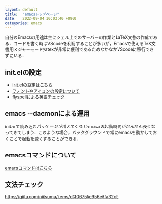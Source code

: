 ```yaml
---
layout: default
title:  "emacsトップページ"
date:   2022-09-04 10:03:40 +0900
categories: emacs
---
```


自分のEmacsの用途は主にシェル上でのサーバーの作業とLaTeX文書の作成である．コードを書く時はVScodeを利用することが多いが，Emacsで使えるTeX文書用メジャーモードyatexが非常に便利であるためなかなかVScodeに移行できずにいる．

## init.elの設定

- [init.elの設定はこちら](initel.md)
- [フォントやアイコンの設定について](emacs_font.md)
- [flyspellによる英語チェック](emacs_aspell.md)

<!--https://mamewo.ddo.jp/emacs.html -->

## emacs --daemonによる運用

init.elで読み込むパッケージが増えてくるとemacsの起動時間がだんだん長くなってきてしまう．このような場合，バックグラウンドで常にemacsを動かしておくことで起動を速くすることができる．


## emacsコマンドについて

[emacsコマンドはこちら](emacs_command.md)


## 文法チェック

https://qiita.com/niitsuma/items/d3f06755e956e6fa32c9